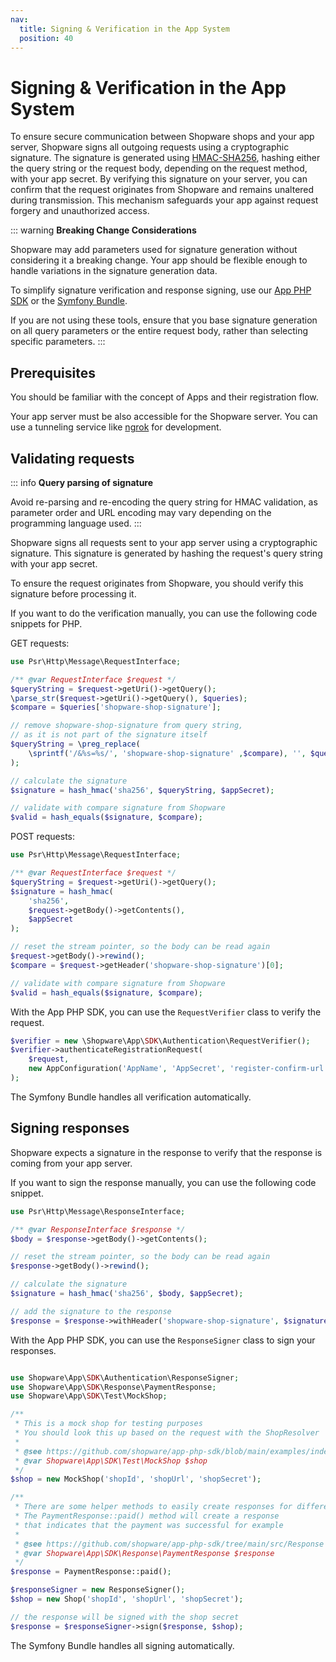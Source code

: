 ```yaml
---
nav:
  title: Signing & Verification in the App System
  position: 40
---
```


# Signing & Verification in the App System

To ensure secure communication between Shopware shops and your app server, Shopware signs all outgoing requests using a cryptographic signature.
The signature is generated using [HMAC-SHA256](https://en.wikipedia.org/wiki/HMAC), hashing either the query string or the request body, depending on the request method, with your app secret.
By verifying this signature on your server, you can confirm that the request originates from Shopware and remains unaltered during transmission.
This mechanism safeguards your app against request forgery and unauthorized access.

::: warning
**Breaking Change Considerations**

Shopware may add parameters used for signature generation without considering it a breaking change.
Your app should be flexible enough to handle variations in the signature generation data.

To simplify signature verification and response signing, use our [App PHP SDK](https://github.com/shopware/app-php-sdk) or the [Symfony Bundle](https://github.com/shopware/app-bundle-symfony).

If you are not using these tools, ensure that you base signature generation on all query parameters or the entire request body, rather than selecting specific parameters.
:::

## Prerequisites

You should be familiar with the concept of Apps and their registration flow.

<PageRef page="app-base-guide" />

Your app server must be also accessible for the Shopware server.
You can use a tunneling service like [ngrok](https://ngrok.com/) for development.

## Validating requests

::: info
**Query parsing of signature**

Avoid re-parsing and re-encoding the query string for HMAC validation, as parameter order and URL encoding may vary depending on the programming language used.
:::

Shopware signs all requests sent to your app server using a cryptographic signature.
This signature is generated by hashing the request's query string with your app secret.

To ensure the request originates from Shopware, you should verify this signature before processing it.

<Tabs>
<Tab title="PHP">

If you want to do the verification manually, you can use the following code snippets for PHP.

GET requests:

```php
use Psr\Http\Message\RequestInterface;

/** @var RequestInterface $request */
$queryString = $request->getUri()->getQuery();
\parse_str($request->getUri()->getQuery(), $queries);
$compare = $queries['shopware-shop-signature'];

// remove shopware-shop-signature from query string,
// as it is not part of the signature itself
$queryString = \preg_replace(
    \sprintf('/&%s=%s/', 'shopware-shop-signature' ,$compare), '', $queryString
);

// calculate the signature
$signature = hash_hmac('sha256', $queryString, $appSecret);

// validate with compare signature from Shopware
$valid = hash_equals($signature, $compare);
```

POST requests:

```php
use Psr\Http\Message\RequestInterface;

/** @var RequestInterface $request */
$queryString = $request->getUri()->getQuery();
$signature = hash_hmac(
    'sha256',
    $request->getBody()->getContents(),
    $appSecret
);

// reset the stream pointer, so the body can be read again
$request->getBody()->rewind();
$compare = $request->getHeader('shopware-shop-signature')[0];

// validate with compare signature from Shopware
$valid = hash_equals($signature, $compare);
```

</Tab>

<Tab title="App PHP SDK">

With the App PHP SDK, you can use the `RequestVerifier` class to verify the request.

```php
$verifier = new \Shopware\App\SDK\Authentication\RequestVerifier();
$verifier->authenticateRegistrationRequest(
    $request,
    new AppConfiguration('AppName', 'AppSecret', 'register-confirm-url')
);
```

</Tab>

<Tab title="Symfony Bundle">

The Symfony Bundle handles all verification automatically.

</Tab>
</Tabs>

## Signing responses

Shopware expects a signature in the response to verify that the response is coming from your app server.

<Tabs>
<Tab title="PHP">
If you want to sign the response manually, you can use the following code snippet.

```php
use Psr\Http\Message\ResponseInterface;

/** @var ResponseInterface $response */
$body = $response->getBody()->getContents();

// reset the stream pointer, so the body can be read again
$response->getBody()->rewind();

// calculate the signature
$signature = hash_hmac('sha256', $body, $appSecret);

// add the signature to the response
$response = $response->withHeader('shopware-shop-signature', $signature);
```

</Tab>

<Tab title="App PHP SDK">

With the App PHP SDK, you can use the `ResponseSigner` class to sign your responses.

```php

use Shopware\App\SDK\Authentication\ResponseSigner;
use Shopware\App\SDK\Response\PaymentResponse;
use Shopware\App\SDK\Test\MockShop;

/**
 * This is a mock shop for testing purposes
 * You should look this up based on the request with the ShopResolver
 * 
 * @see https://github.com/shopware/app-php-sdk/blob/main/examples/index.php#L43
 * @var Shopware\App\SDK\Test\MockShop $shop
 */
$shop = new MockShop('shopId', 'shopUrl', 'shopSecret');

/** 
 * There are some helper methods to easily create responses for different usages
 * The PaymentResponse::paid() method will create a response
 * that indicates that the payment was successful for example
 * 
 * @see https://github.com/shopware/app-php-sdk/tree/main/src/Response
 * @var Shopware\App\SDK\Response\PaymentResponse $response 
 */
$response = PaymentResponse::paid();

$responseSigner = new ResponseSigner();
$shop = new Shop('shopId', 'shopUrl', 'shopSecret');

// the response will be signed with the shop secret
$response = $responseSigner->sign($response, $shop);
```

</Tab>

<Tab title="Symfony Bundle">

The Symfony Bundle handles all signing automatically.

</Tab>
</Tabs>
